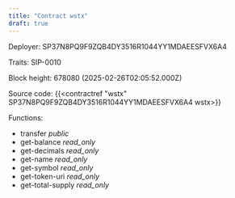 ```yaml
---
title: "Contract wstx"
draft: true
---
```

Deployer: SP37N8PQ9F9ZQB4DY3516R1044YY1MDAEESFVX6A4

Traits:
 SIP-0010



Block height: 678080 (2025-02-26T02:05:52.000Z)

Source code: {{<contractref "wstx" SP37N8PQ9F9ZQB4DY3516R1044YY1MDAEESFVX6A4 wstx>}}

Functions:

* transfer _public_
* get-balance _read_only_
* get-decimals _read_only_
* get-name _read_only_
* get-symbol _read_only_
* get-token-uri _read_only_
* get-total-supply _read_only_
